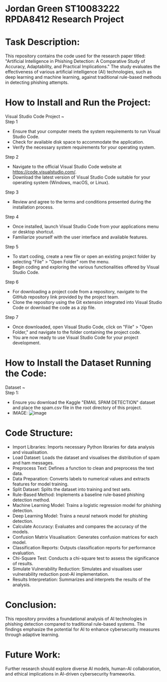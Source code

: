 # Jordan Green ST10083222 RPDA8412 Research Project  

# Task Description:  
This repository contains the code used for the research paper titled: "Artificial Intelligence in Phishing Detection: A Comparative Study of Accuracy, Adaptability, and Practical Implications." The study evaluates the effectiveness of various artificial intelligence (AI) technologies, such as deep learning and machine learning, against traditional rule-based methods in detecting phishing attempts.  

# How to Install and Run the Project:    
Visual Studio Code Project ~  
Step 1  
* Ensure that your computer meets the system requirements to run Visual Studio Code.  
* Check for available disk space to accommodate the application.  
* Verify the necessary system requirements for your operating system.  

Step 2  
* Navigate to the official Visual Studio Code website at https://code.visualstudio.com/.  
* Download the latest version of Visual Studio Code suitable for your operating system (Windows, macOS, or Linux).  

Step 3  
* Review and agree to the terms and conditions presented during the installation process.  

Step 4  
* Once installed, launch Visual Studio Code from your applications menu or desktop shortcut.  
* Familiarize yourself with the user interface and available features.  

Step 5  
* To start coding, create a new file or open an existing project folder by selecting "File" > "Open Folder" rom the menu.  
* Begin coding and exploring the various functionalities offered by Visual Studio Code.  

Step 6  
* For downloading a project code from a repository, navigate to the GitHub repository link provided by the project team.  
* Clone the repository using the Git extension integrated into Visual Studio Code or download the code as a zip file.  

Step 7  
* Once downloaded, open Visual Studio Code, click on "File" > "Open Folder," and navigate to the folder containing the project code.  
* You are now ready to use Visual Studio Code for your project development.

# How to Install the Dataset Running the Code:  
Dataset ~  
Step 1:  

* Ensure you download the Kaggle "EMAIL SPAM DETECTION" dataset and place the spam.csv file in the root directory of this project.  
* IMAGE: ![image](https://github.com/user-attachments/assets/43199b7d-77fd-43c2-9a50-df4b96395fa1)  

# Code Structure:  
* Import Libraries: Imports necessary Python libraries for data analysis and visualisation.  
* Load Dataset: Loads the dataset and visualises the distribution of spam and ham messages.  
* Preprocess Text: Defines a function to clean and preprocess the text data.  
* Data Preparation: Converts labels to numerical values and extracts features for model training.  
* Split Dataset: Splits the dataset into training and test sets.  
* Rule-Based Method: Implements a baseline rule-based phishing detection method.  
* Machine Learning Model: Trains a logistic regression model for phishing detection.  
* Deep Learning Model: Trains a neural network model for phishing detection.  
* Calculate Accuracy: Evaluates and compares the accuracy of the models.  
* Confusion Matrix Visualisation: Generates confusion matrices for each model.  
* Classification Reports: Outputs classification reports for performance evaluation.  
* Chi-Square Test: Conducts a chi-square test to assess the significance of results.  
* Simulate Vulnerability Reduction: Simulates and visualises user vulnerability reduction post-AI implementation.  
* Results Interpretation: Summarizes and interprets the results of the analysis.

# Conclusion:  
This repository provides a foundational analysis of AI technologies in phishing detection compared to traditional rule-based systems. The findings emphasize the potential for AI to enhance cybersecurity measures through adaptive learning.  

# Future Work:  
Further research should explore diverse AI models, human-AI collaboration, and ethical implications in AI-driven cybersecurity frameworks.   
